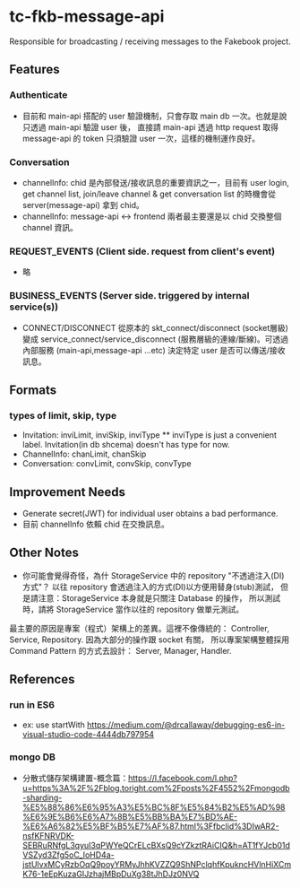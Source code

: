 # tc-fkb-message-api
Responsible for broadcasting / receiving messages to the Fakebook project.

## Features
### Authenticate
* 目前和 main-api 搭配的 user 驗證機制，只會存取 main db 一次。也就是說只透過 main-api 驗證 user 後， 直接請 main-api 透過 http request 取得 message-api 的 token 只須驗證 user 一次，這樣的機制運作良好。
### Conversation
* channelInfo: chid 是內部發送/接收訊息的重要資訊之一，目前有 user login, get channel list, join/leave channel & get conversation list 的時機會從 server(message-api) 拿到 chid。
* channelInfo: message-api <-> frontend 兩者最主要還是以 chid 交換整個 channel 資訊。
### REQUEST_EVENTS (Client side. request from client's event)
* 略
### BUSINESS_EVENTS (Server side. triggered by internal service(s))
* CONNECT/DISCONNECT 從原本的 skt_connect/disconnect (socket層級) 變成 service_connect/service_disconnect (服務層級的連線/斷線)。可透過內部服務 (main-api,message-api ...etc) 決定特定 user 是否可以傳送/接收訊息。

## Formats
### types of limit, skip, type
* Invitation: inviLimit, inviSkip, inviType
** inviType is just a convenient label. Invitation(in db shcema) doesn't has type for now.
* ChannelInfo: chanLimit, chanSkip
* Conversation: convLimit, convSkip, convType

## Improvement Needs
* Generate secret(JWT) for individual user obtains a bad performance.
* 目前 channelInfo 依賴 chid 在交換訊息。

## Other Notes
 * 你可能會覺得奇怪，為什 StorageService 中的 repository "不透過注入(DI)方式"？ 
 以往 repository 會透過注入的方式(DI)以方便用替身(stub)測試，
但是請注意：StorageService 本身就是只關注 Database 的操作，
所以測試時，請將 StorageService 當作以往的 repository 做單元測試。

最主要的原因是專案（程式）架構上的差異。這裡不像傳統的：
Controller, Service, Repository. 因為大部分的操作跟 socket 有關，
所以專案架構整體採用 Command Pattern 的方式去設計：
Server, Manager, Handler.

## References
### run in ES6
* ex: use startWith
https://medium.com/@drcallaway/debugging-es6-in-visual-studio-code-4444db797954

### mongo DB
* 分散式儲存架構建置-概念篇：https://l.facebook.com/l.php?u=https%3A%2F%2Fblog.toright.com%2Fposts%2F4552%2Fmongodb-sharding-%E5%88%86%E6%95%A3%E5%BC%8F%E5%84%B2%E5%AD%98%E6%9E%B6%E6%A7%8B%E5%BB%BA%E7%BD%AE-%E6%A6%82%E5%BF%B5%E7%AF%87.html%3Ffbclid%3DIwAR2-nsfKFNRVDK-SEBRuRNfgL3qyuI3qPWYeQCrELcBXsQ9cYZkztRAiCIQ&h=AT1fYJcb01dVSZyd3Zfg5oC_IoHD4a-jstUlvxMCyRzbOqQ9poyYRMyJhhKVZZQ9ShNPclqhfKpukncHVlnHiXCmK76-1eEpKuzaGIJzhajMBpDuXg38tJhDJz0NVQ